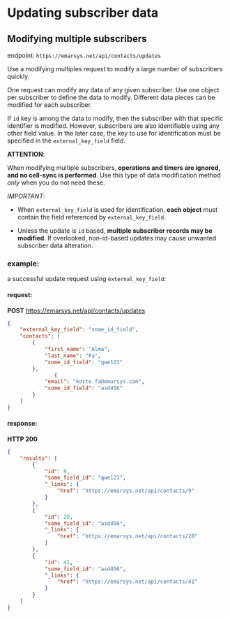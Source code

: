 # Updating subscriber data
## Modifying multiple subscribers

endpoint: `https://emarsys.net/api/contacts/updates`

Use a modifying multiples request to modify a large number of subscribers quickly. 

One request can modify any data of any given subscriber. Use one object per subscriber to define the data to modify. Different data pieces can be modified for each subscriber.
 
If `id` key is among the data to modify, then the subscriber with that specific identifier is modified. However, subscribers are also identifiable using any other field value. In the later case, the key to use for identification must be specified in the `external_key_field` field. 

**ATTENTION**: 

When modifying multiple subscribers, **operations and timers are ignored, and no cell-sync is performed**. Use this type of data modification method *only* when you do not need these.

*IMPORTANT*: 

- When `external_key_field` is used for identification, **each object** must contain the field referenced by `external_key_field`.

- Unless the update is `id` based, **multiple subscriber records may be modified**. 
If overlooked, non-id-based updates may cause unwanted subscriber data alteration. 

### example: 
a successful update request using `external_key_field`:

#### request:

**POST** https://emarsys.net/api/contacts/updates

```json
{
    "external_key_field": "some_id_field",
    "contacts": [
        {
            "first_name": "Alma",
            "last_name": "Fa",
            "some_id_field": "qwe123"
        },
               {
            "email": "korte.fa@emarsys.com",
            "some_id_field": "asd456"
        }
    ]
}
```

#### response:

**HTTP 200**

```json
{
    "results": [
        {
            "id": 9,
            "some_field_id": "qwe123",
            "_links": {
                "href": "https://emarsys.net/api/contacts/9"
            }
        },
        {
            "id": 28,
            "some_field_id": "asd456",
            "_links": {
                "href": "https://emarsys.net/api/contacts/28"
            }
        },
        {
            "id": 41,
            "some_field_id": "asd456",
            "_links": {
                "href": "https://emarsys.net/api/contacts/41"
            }
        }
    ]
}
```
